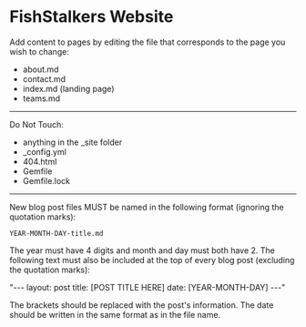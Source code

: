 # FishStalkers Website


Add content to pages by editing the file that corresponds to the page you wish to change: 

- about.md
- contact.md
- index.md (landing page)
- teams.md


-----------------------------------------


Do Not Touch:

- anything in the _site folder
- _config.yml
- 404.html
- Gemfile
- Gemfile.lock

------------------------------------------

New blog post files MUST be named in the following format (ignoring the quotation marks): 

`YEAR-MONTH-DAY-title.md`

The year must have 4 digits and month and day must both have 2. The following text must also be included at the top of every blog post (excluding the quotation marks): 

"---
layout: post
title:  [POST TITLE HERE]
date:   [YEAR-MONTH-DAY]
---"

The brackets should be replaced with the post's information. The date should be written in the same format as in the file name. 
